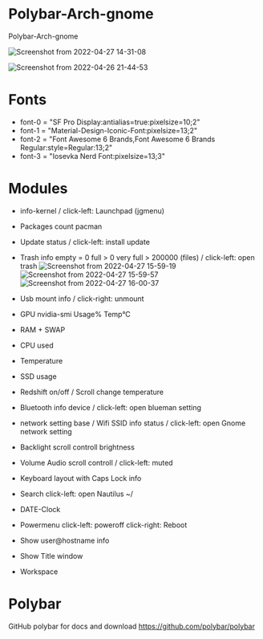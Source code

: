 # Polybar-Arch-gnome
Polybar-Arch-gnome

![Screenshot from 2022-04-27 14-31-08](https://user-images.githubusercontent.com/103053714/165530164-18f9c8e9-2424-46fb-8d7c-3e30839f1994.png)

![Screenshot from 2022-04-26 21-44-53](https://user-images.githubusercontent.com/103053714/165390220-94ad733f-93c0-41a7-983d-9f1c8d62e69d.png)

# Fonts 
- font-0 = "SF Pro Display:antialias=true:pixelsize=10;2"
- font-1 = "Material-Design-Iconic-Font:pixelsize=13;2"
- font-2 = "Font Awesome 6 Brands,Font Awesome 6 Brands Regular:style=Regular:13;2"
- font-3 = "Iosevka Nerd Font:pixelsize=13;3"


# Modules
- info-kernel / click-left: Launchpad (jgmenu)
- Packages count pacman
- Update status / click-left: install update
- Trash info empty = 0 full > 0 very full > 200000 (files) / click-left: open trash
![Screenshot from 2022-04-27 15-59-19](https://user-images.githubusercontent.com/103053714/165549343-a0de4a53-f03a-43c8-97ea-df90cb15b77f.png)
![Screenshot from 2022-04-27 15-59-57](https://user-images.githubusercontent.com/103053714/165549347-5b565edb-47eb-459e-a918-627344991043.png)
![Screenshot from 2022-04-27 16-00-37](https://user-images.githubusercontent.com/103053714/165549350-eccd0a40-9f9b-46b6-b5c2-b5460f4681e6.png)

- Usb mount info / click-right: unmount
- GPU nvidia-smi Usage% Temp°C
- RAM + SWAP
- CPU used
- Temperature
- SSD usage
- Redshift on/off / Scroll change temperature
- Bluetooth info device / click-left: open blueman setting
- network setting base / Wifi SSID info status / click-left: open Gnome network setting
- Backlight scroll controll brightness
- Volume Audio scroll controll / click-left: muted
- Keyboard layout with Caps Lock info
- Search click-left: open Nautilus ~/
- DATE-Clock
- Powermenu click-left: poweroff click-right: Reboot
- Show user@hostname info
- Show Title window
- Workspace

# Polybar
GitHub polybar for docs and download https://github.com/polybar/polybar


